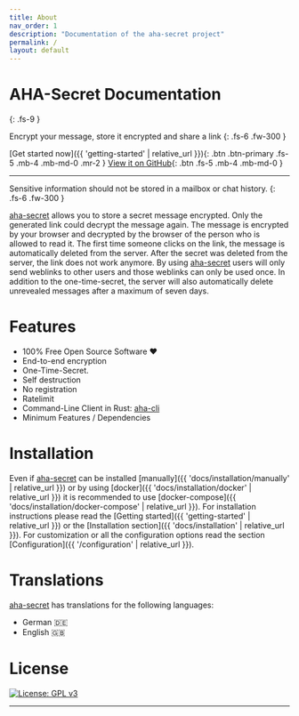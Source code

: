 ```yaml
---
title: About
nav_order: 1
description: "Documentation of the aha-secret project"
permalink: /
layout: default
---
```


# AHA-Secret Documentation
{: .fs-9 }

Encrypt your message, store it encrypted and share a link
{: .fs-6 .fw-300 }

[Get started now]({{ 'getting-started' | relative_url }}){: .btn .btn-primary .fs-5 .mb-4 .mb-md-0 .mr-2 }
[View it on GitHub][aha-secret]{: .btn .fs-5 .mb-4 .mb-md-0 }

---

Sensitive information should not be stored in a mailbox or chat history.
{: .fs-6 .fw-300 }

[aha-secret] allows you to store a secret message encrypted. Only the generated link could decrypt the message again. The message is encrypted by your browser and decrypted by the browser of the person who is allowed to read it. The first time someone clicks on the link, the message is automatically deleted from the server. After the secret was deleted from the server, the link does not work anymore. By using [aha-secret] users will only send weblinks to other users and those weblinks can only be used once. In addition to the one-time-secret, the server will also automatically delete unrevealed messages after a maximum of seven days.



# Features

* 100% Free Open Source Software ❤️
* End-to-end encryption
* One-Time-Secret.
* Self destruction
* No registration
* Ratelimit
* Command-Line Client in Rust: [aha-cli]
* Minimum Features / Dependencies

# Installation

Even if [aha-secret] can be installed [manually]({{ 'docs/installation/manually' | relative_url }}) or by using [docker]({{ 'docs/installation/docker' | relative_url }}) it is
recommended to use [docker-compose]({{ 'docs/installation/docker-compose' | relative_url }}).
For installation instructions please read the [Getting started]({{ 'getting-started' | relative_url }}) or the [Installation section]({{ 'docs/installation' | relative_url  }}). For customization
or all the configuration options read the section [Configuration]({{ '/configuration' | relative_url }}).

# Translations

[aha-secret] has translations for the following languages:

* German 🇩🇪
* English 🇬🇧

# License

[![License: GPL v3](https://img.shields.io/badge/License-GPLv3-blue.svg)](https://www.gnu.org/licenses/gpl-3.0)

----

[aha-secret]: https://github.com/aha-oida/aha-secret
[aha-cli]: https://github.com/aha-oida/ahasecret-cli
